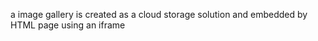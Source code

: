 a image gallery is created as a cloud storage 
solution and embedded by HTML page using an iframe  
